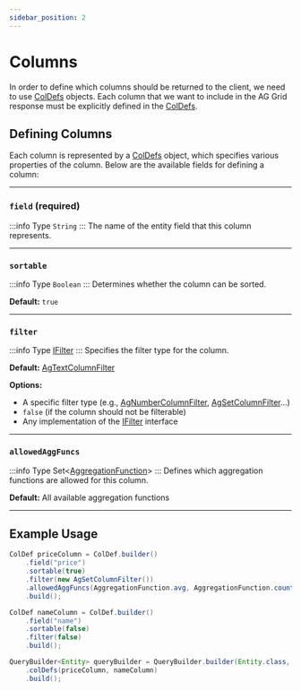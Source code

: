```yaml
---
sidebar_position: 2
---
```


# Columns

In order to define which columns should be returned to the client, we need to use [ColDefs](https://github.com/smolcan/ag-grid-jpa-adapter/blob/main/src/main/java/io/github/smolcan/aggrid/jpa/adapter/column/ColDef.java) objects. 
Each column that we want to include in the AG Grid response must be explicitly defined in the [ColDefs](https://github.com/smolcan/ag-grid-jpa-adapter/blob/main/src/main/java/io/github/smolcan/aggrid/jpa/adapter/column/ColDef.java).

## Defining Columns

Each column is represented by a [ColDefs](https://github.com/smolcan/ag-grid-jpa-adapter/blob/main/src/main/java/io/github/smolcan/aggrid/jpa/adapter/column/ColDef.java) object, 
which specifies various properties of the column. Below are the available fields for defining a column:

---

### `field` (required)
:::info Type
`String`
:::
The name of the entity field that this column represents.

---

### `sortable`
:::info Type
`Boolean`
:::
Determines whether the column can be sorted.

**Default:** `true`

---

### `filter`
:::info Type
[IFilter](https://github.com/smolcan/ag-grid-jpa-adapter/blob/main/src/main/java/io/github/smolcan/aggrid/jpa/adapter/filter/IFilter.java)
:::
Specifies the filter type for the column.

**Default:** [AgTextColumnFilter](https://github.com/smolcan/ag-grid-jpa-adapter/blob/main/src/main/java/io/github/smolcan/aggrid/jpa/adapter/filter/provided/simple/AgTextColumnFilter.java)

**Options:**
- A specific filter type (e.g., [AgNumberColumnFilter](https://github.com/smolcan/ag-grid-jpa-adapter/blob/main/src/main/java/io/github/smolcan/aggrid/jpa/adapter/filter/provided/simple/AgNumberColumnFilter.java), [AgSetColumnFilter](https://github.com/smolcan/ag-grid-jpa-adapter/blob/main/src/main/java/io/github/smolcan/aggrid/jpa/adapter/filter/provided/AgSetColumnFilter.java)...)
- `false` (if the column should not be filterable)
- Any implementation of the [IFilter](https://github.com/smolcan/ag-grid-jpa-adapter/blob/main/src/main/java/io/github/smolcan/aggrid/jpa/adapter/filter/IFilter.java) interface

---

### `allowedAggFuncs`
:::info Type
Set\<[AggregationFunction](https://github.com/smolcan/ag-grid-jpa-adapter/blob/main/src/main/java/io/github/smolcan/aggrid/jpa/adapter/request/AggregationFunction.java)\>
:::
Defines which aggregation functions are allowed for this column.

**Default:** All available aggregation functions

---

## Example Usage

```java
ColDef priceColumn = ColDef.builder()
    .field("price")
    .sortable(true)
    .filter(new AgSetColumnFilter())
    .allowedAggFuncs(AggregationFunction.avg, AggregationFunction.count)
    .build();

ColDef nameColumn = ColDef.builder()
    .field("name")
    .sortable(false)
    .filter(false)
    .build();

QueryBuilder<Entity> queryBuilder = QueryBuilder.builder(Entity.class, entityManager)
    .colDefs(priceColumn, nameColumn)
    .build();
```
